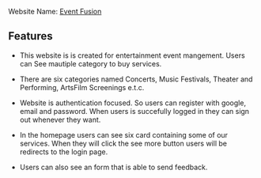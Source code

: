 


Website Name: [Event Fusion](https://github.com/Muhammad-Sowrov)


## Features

- This website is is created for entertainment event mangement. Users can See mautiple category to buy services. 

- There are six categories named Concerts, Music Festivals, Theater and Performing, ArtsFilm Screenings e.t.c.

- Website is authentication focused. So users can register with google, email and password. When users is succefully logged in they can sign out whenever they want. 

- In the homepage users can see six card containing some of our services. When they will click the see more button users will be redirects to the login page.  

- Users can also see an form that is able to send feedback. 




